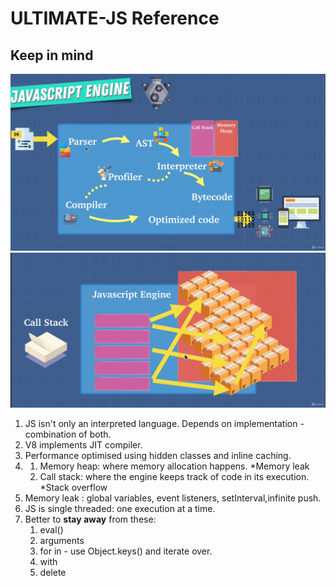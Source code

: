 # ULTIMATE-JS Reference

## Keep in mind

![conversion](/img/conversion.png)
![conversion](/img/talk.png)

1. JS isn't only an interpreted language. Depends on implementation - combination of both.
2. V8 implements JIT compiler.
3. Performance optimised using hidden classes and inline caching.
4. 1. Memory heap: where memory allocation happens. \*Memory leak
   2. Call stack: where the engine keeps track of code in its execution. \*Stack overflow
5. Memory leak : global variables, event listeners, setInterval,infinite push.
6. JS is single threaded: one execution at a time.
7. Better to **stay away** from these:
   1. eval()
   2. arguments
   3. for in - use Object.keys() and iterate over.
   4. with
   5. delete
